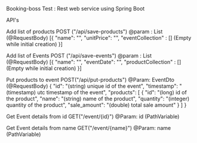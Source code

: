 Booking-boss Test : Rest web service using Spring Boot

API's

Add list of products
POST ("/api/save-products")
@param : List<ProductDto> (@RequestBody)
[{
    "name": "",
    "unitPrice": "",
    "eventCollection" : [] (Empty while initial creation)
}]


Add list of Events
POST ("/api/save-events")
@param : List<EventDto> (@RequestBody)
[{
    "name": "",
    "eventDate": "",
    "productCollection" : []  (Empty while initial creation)
}]


Put products to event
POST("/api/put-products")
@Param: EventDto (@RequestBody)
{
  "id": "(string) unique id of the event",
  "timestamp": "(timestamp) utc timestamp of the event",
  "products": [
    {
      "id": "(long) id of the product",
      "name": "(string) name of the product",
      "quantity": "(integer) quantity of the product",
      "sale_amount": "(double) total sale amount"
    }
  ]
}



Get Event details from id
GET("/event/{id}")
@Param: id (PathVariable)


Get Event details from name
GET("/event/{name}")
@Param: name (PathVariable)

